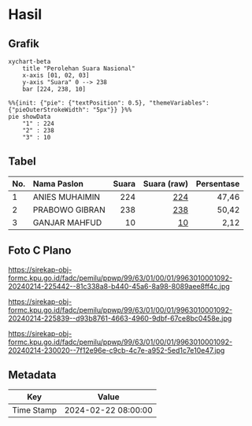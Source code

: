 # Hasil

## Grafik

```mermaid
xychart-beta
    title "Perolehan Suara Nasional"
    x-axis [01, 02, 03]
    y-axis "Suara" 0 --> 238
    bar [224, 238, 10]
```

```mermaid
%%{init: {"pie": {"textPosition": 0.5}, "themeVariables": {"pieOuterStrokeWidth": "5px"}} }%%
pie showData
    "1" : 224
    "2" : 238
    "3" : 10
```

## Tabel

| No. | Nama Paslon    | Suara | Suara (raw) | Persentase |
|:--- |:-------------- | -----:| -----------:| ----------:|
| 1   | ANIES MUHAIMIN | 224   | [224][p-1]  | 47,46      |
| 2   | PRABOWO GIBRAN | 238   | [238][p-2]  | 50,42      |
| 3   | GANJAR MAHFUD  | 10    | [10][p-3]   | 2,12       |


[p-1]: https://github.com/gigit-pemilu/pemilu-2024/blob/main/pilpres/hitung-suara/sub/99-luar-negeri/sub/63-kuching-malaysia/sub/01-kuching-malaysia/sub/0001-kuching-malaysia/sub/092-ksk-087/sub/paslon-1.txt
[p-2]: https://github.com/gigit-pemilu/pemilu-2024/blob/main/pilpres/hitung-suara/sub/99-luar-negeri/sub/63-kuching-malaysia/sub/01-kuching-malaysia/sub/0001-kuching-malaysia/sub/092-ksk-087/sub/paslon-2.txt
[p-3]: https://github.com/gigit-pemilu/pemilu-2024/blob/main/pilpres/hitung-suara/sub/99-luar-negeri/sub/63-kuching-malaysia/sub/01-kuching-malaysia/sub/0001-kuching-malaysia/sub/092-ksk-087/sub/paslon-3.txt

## Foto C Plano

https://sirekap-obj-formc.kpu.go.id/fadc/pemilu/ppwp/99/63/01/00/01/9963010001092-20240214-225442--81c338a8-b440-45a6-8a98-8089aee8ff4c.jpg

https://sirekap-obj-formc.kpu.go.id/fadc/pemilu/ppwp/99/63/01/00/01/9963010001092-20240214-225839--d93b8761-4663-4960-9dbf-67ce8bc0458e.jpg

https://sirekap-obj-formc.kpu.go.id/fadc/pemilu/ppwp/99/63/01/00/01/9963010001092-20240214-230020--7f12e96e-c9cb-4c7e-a952-5ed1c7e10e47.jpg


## Metadata

| Key        | Value               |
| ---------- | ------------------- |
| Time Stamp | 2024-02-22 08:00:00 |



